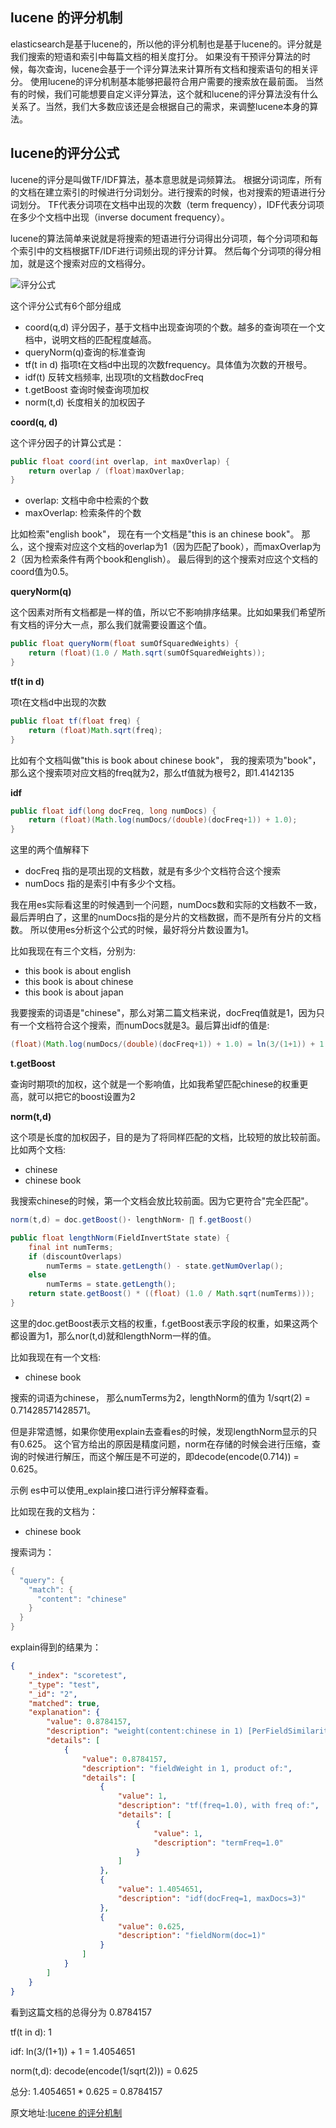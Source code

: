
## lucene 的评分机制

elasticsearch是基于lucene的，所以他的评分机制也是基于lucene的。评分就是我们搜索的短语和索引中每篇文档的相关度打分。
如果没有干预评分算法的时候，每次查询，lucene会基于一个评分算法来计算所有文档和搜索语句的相关评分。
使用lucene的评分机制基本能够把最符合用户需要的搜索放在最前面。
当然有的时候，我们可能想要自定义评分算法，这个就和lucene的评分算法没有什么关系了。当然，我们大多数应该还是会根据自己的需求，来调整lucene本身的算法。

## lucene的评分公式
lucene的评分是叫做TF/IDF算法，基本意思就是词频算法。
根据分词词库，所有的文档在建立索引的时候进行分词划分。进行搜索的时候，也对搜索的短语进行分词划分。
TF代表分词项在文档中出现的次数（term frequency），IDF代表分词项在多少个文档中出现（inverse document frequency）。

lucene的算法简单来说就是将搜索的短语进行分词得出分词项，每个分词项和每个索引中的文档根据TF/IDF进行词频出现的评分计算。
然后每个分词项的得分相加，就是这个搜索对应的文档得分。

![评分公式](http://dl2.iteye.com/upload/attachment/0066/9775/f5df5770-8ce5-3d59-ad02-ba691b179eca.png?_=4860134)

这个评分公式有6个部分组成

- coord(q,d) 评分因子，基于文档中出现查询项的个数。越多的查询项在一个文档中，说明文档的匹配程度越高。
- queryNorm(q)查询的标准查询
- tf(t in d) 指项t在文档d中出现的次数frequency。具体值为次数的开根号。
- idf(t) 反转文档频率, 出现项t的文档数docFreq
- t.getBoost 查询时候查询项加权
- norm(t,d) 长度相关的加权因子


**coord(q, d)**

这个评分因子的计算公式是：

~~~java
public float coord(int overlap, int maxOverlap) {
    return overlap / (float)maxOverlap;
}
~~~

- overlap: 文档中命中检索的个数
- maxOverlap: 检索条件的个数

比如检索"english book"， 现在有一个文档是"this is an chinese book"。
那么，这个搜索对应这个文档的overlap为1（因为匹配了book），而maxOverlap为2（因为检索条件有两个book和english）。
最后得到的这个搜索对应这个文档的coord值为0.5。

**queryNorm(q)**

这个因素对所有文档都是一样的值，所以它不影响排序结果。比如如果我们希望所有文档的评分大一点，那么我们就需要设置这个值。

~~~java
public float queryNorm(float sumOfSquaredWeights) {
    return (float)(1.0 / Math.sqrt(sumOfSquaredWeights));
}
~~~


**tf(t in d)**

项t在文档d中出现的次数

~~~java
public float tf(float freq) {
    return (float)Math.sqrt(freq);
}
~~~

比如有个文档叫做"this is book about chinese book"， 我的搜索项为"book"，那么这个搜索项对应文档的freq就为2，那么tf值就为根号2，即1.4142135

**idf**

~~~java
public float idf(long docFreq, long numDocs) {
    return (float)(Math.log(numDocs/(double)(docFreq+1)) + 1.0);
}
~~~

这里的两个值解释下

- docFreq 指的是项出现的文档数，就是有多少个文档符合这个搜索
- numDocs 指的是索引中有多少个文档。

我在用es实际看这里的时候遇到一个问题，numDocs数和实际的文档数不一致，最后弄明白了，这里的numDocs指的是分片的文档数据，而不是所有分片的文档数。
所以使用es分析这个公式的时候，最好将分片数设置为1。

比如我现在有三个文档，分别为:

- this book is about english
- this book is about chinese
- this book is about japan

我要搜索的词语是"chinese"，那么对第二篇文档来说，docFreq值就是1，因为只有一个文档符合这个搜索，而numDocs就是3。最后算出idf的值是:

~~~java
(float)(Math.log(numDocs/(double)(docFreq+1)) + 1.0) = ln(3/(1+1)) + 1 = ln(1.5) + 1 = 0.40546510810816 + 1 = 1.40546510810816
~~~

**t.getBoost**

查询时期项t的加权，这个就是一个影响值，比如我希望匹配chinese的权重更高，就可以把它的boost设置为2

**norm(t,d)**

这个项是长度的加权因子，目的是为了将同样匹配的文档，比较短的放比较前面。
比如两个文档:

- chinese
- chinese book

我搜索chinese的时候，第一个文档会放比较前面。因为它更符合"完全匹配"。


~~~java
norm(t,d) = doc.getBoost()· lengthNorm· ∏ f.getBoost()

public float lengthNorm(FieldInvertState state) {
    final int numTerms;
    if (discountOverlaps)
        numTerms = state.getLength() - state.getNumOverlap();
    else
        numTerms = state.getLength();
    return state.getBoost() * ((float) (1.0 / Math.sqrt(numTerms)));
}
~~~

这里的doc.getBoost表示文档的权重，f.getBoost表示字段的权重，如果这两个都设置为1，那么nor(t,d)就和lengthNorm一样的值。

比如我现在有一个文档:

- chinese book

搜索的词语为chinese， 那么numTerms为2，lengthNorm的值为 1/sqrt(2) = 0.71428571428571。

但是非常遗憾，如果你使用explain去查看es的时候，发现lengthNorm显示的只有0.625。
这个官方给出的原因是精度问题，norm在存储的时候会进行压缩，查询的时候进行解压，而这个解压是不可逆的，即decode(encode(0.714)) = 0.625。

示例
es中可以使用_explain接口进行评分解释查看。

比如现在我的文档为：

- chinese book

搜索词为：

~~~java
{
  "query": {
    "match": {
      "content": "chinese"
    }
  }
}
~~~

explain得到的结果为：

~~~json
{
    "_index": "scoretest",
    "_type": "test",
    "_id": "2",
    "matched": true,
    "explanation": {
        "value": 0.8784157,
        "description": "weight(content:chinese in 1) [PerFieldSimilarity], result of:",
        "details": [
            {
                "value": 0.8784157,
                "description": "fieldWeight in 1, product of:",
                "details": [
                    {
                        "value": 1,
                        "description": "tf(freq=1.0), with freq of:",
                        "details": [
                            {
                                "value": 1,
                                "description": "termFreq=1.0"
                            }
                        ]
                    },
                    {
                        "value": 1.4054651,
                        "description": "idf(docFreq=1, maxDocs=3)"
                    },
                    {
                        "value": 0.625,
                        "description": "fieldNorm(doc=1)"
                    }
                ]
            }
        ]
    }
}
~~~

看到这篇文档的总得分为 0.8784157

tf(t in d): 1

idf: ln(3/(1+1)) + 1 = 1.4054651

norm(t,d): decode(encode(1/sqrt(2))) = 0.625

总分: 1.4054651 * 0.625 = 0.8784157

原文地址:[lucene 的评分机制](http://www.cnblogs.com/yjf512/p/4860134.html)